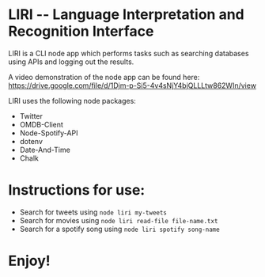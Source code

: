 # LIRI -- Language Interpretation and Recognition Interface

LIRI is a CLI node app which performs tasks such as searching databases using APIs and logging out the results. 

A video demonstration of the node app can be found here: https://drive.google.com/file/d/1Djm-p-Si5-4v4sNjY4bjQLLLtw862WIn/view

LIRI uses the following node packages: 

* Twitter
* OMDB-Client
* Node-Spotify-API
* dotenv
* Date-And-Time
* Chalk

# Instructions for use:

* Search for tweets using ```node liri my-tweets```
* Search for movies using ```node liri read-file file-name.txt```
* Search for a spotify song using ```node liri spotify song-name```

# Enjoy! 
